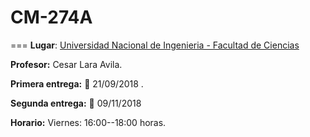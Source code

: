 # CM-274A
===
**Lugar**: [Universidad Nacional de Ingenieria - Facultad de Ciencias](http://fc.uni.edu.pe/fc/)

**Profesor:** Cesar Lara Avila.

**Primera entrega:** :calendar: 21/09/2018 .

**Segunda entrega:** :calendar: 09/11/2018

**Horario:** Viernes: 16:00--18:00 horas.
